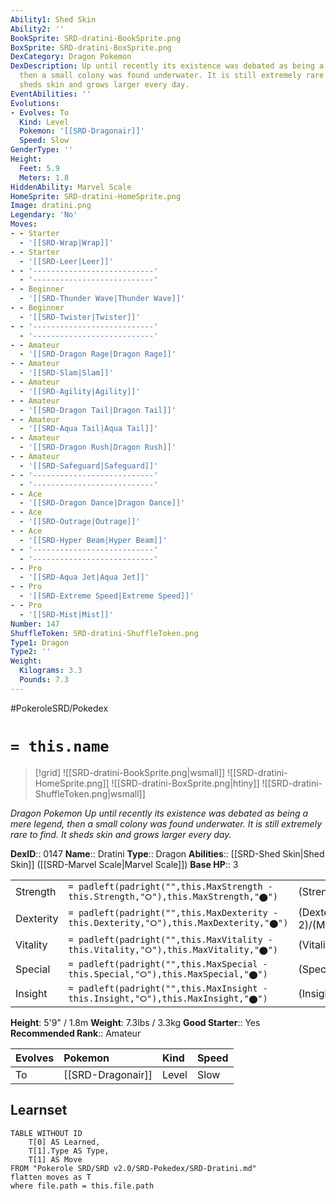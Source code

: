 ```yaml
---
Ability1: Shed Skin
Ability2: ''
BookSprite: SRD-dratini-BookSprite.png
BoxSprite: SRD-dratini-BoxSprite.png
DexCategory: Dragon Pokemon
DexDescription: Up until recently its existence was debated as being a mere legend,
  then a small colony was found underwater. It is still extremely rare to find. It
  sheds skin and grows larger every day.
EventAbilities: ''
Evolutions:
- Evolves: To
  Kind: Level
  Pokemon: '[[SRD-Dragonair]]'
  Speed: Slow
GenderType: ''
Height:
  Feet: 5.9
  Meters: 1.8
HiddenAbility: Marvel Scale
HomeSprite: SRD-dratini-HomeSprite.png
Image: dratini.png
Legendary: 'No'
Moves:
- - Starter
  - '[[SRD-Wrap|Wrap]]'
- - Starter
  - '[[SRD-Leer|Leer]]'
- - '---------------------------'
  - '---------------------------'
- - Beginner
  - '[[SRD-Thunder Wave|Thunder Wave]]'
- - Beginner
  - '[[SRD-Twister|Twister]]'
- - '---------------------------'
  - '---------------------------'
- - Amateur
  - '[[SRD-Dragon Rage|Dragon Rage]]'
- - Amateur
  - '[[SRD-Slam|Slam]]'
- - Amateur
  - '[[SRD-Agility|Agility]]'
- - Amateur
  - '[[SRD-Dragon Tail|Dragon Tail]]'
- - Amateur
  - '[[SRD-Aqua Tail|Aqua Tail]]'
- - Amateur
  - '[[SRD-Dragon Rush|Dragon Rush]]'
- - Amateur
  - '[[SRD-Safeguard|Safeguard]]'
- - '---------------------------'
  - '---------------------------'
- - Ace
  - '[[SRD-Dragon Dance|Dragon Dance]]'
- - Ace
  - '[[SRD-Outrage|Outrage]]'
- - Ace
  - '[[SRD-Hyper Beam|Hyper Beam]]'
- - '---------------------------'
  - '---------------------------'
- - Pro
  - '[[SRD-Aqua Jet|Aqua Jet]]'
- - Pro
  - '[[SRD-Extreme Speed|Extreme Speed]]'
- - Pro
  - '[[SRD-Mist|Mist]]'
Number: 147
ShuffleToken: SRD-dratini-ShuffleToken.png
Type1: Dragon
Type2: ''
Weight:
  Kilograms: 3.3
  Pounds: 7.3
---
```


#PokeroleSRD/Pokedex

# `= this.name`

> [!grid]
> ![[SRD-dratini-BookSprite.png|wsmall]]
> ![[SRD-dratini-HomeSprite.png]]
> ![[SRD-dratini-BoxSprite.png|htiny]]
> ![[SRD-dratini-ShuffleToken.png|wsmall]]


*Dragon Pokemon*
*Up until recently its existence was debated as being a mere legend, then a small colony was found underwater. It is still extremely rare to find. It sheds skin and grows larger every day.*

**DexID**:: 0147
**Name**:: Dratini
**Type**:: Dragon
**Abilities**:: [[SRD-Shed Skin|Shed Skin]] ([[SRD-Marvel Scale|Marvel Scale]])
**Base HP**:: 3

|           |                                                                                        |                                          |
| --------- | -------------------------------------------------------------------------------------- | ---------------------------------------- |
| Strength  | `= padleft(padright("",this.MaxStrength - this.Strength,"⭘"),this.MaxStrength,"⬤")`    | (Strength::2)/(MaxStrength::4)   |
| Dexterity | `= padleft(padright("",this.MaxDexterity - this.Dexterity,"⭘"),this.MaxDexterity,"⬤")` | (Dexterity:: 2)/(MaxDexterity::4) |
| Vitality  | `= padleft(padright("",this.MaxVitality - this.Vitality,"⭘"),this.MaxVitality,"⬤")`    | (Vitality::2)/(MaxVitality::4)   |
| Special   | `= padleft(padright("",this.MaxSpecial - this.Special,"⭘"),this.MaxSpecial,"⬤")`       | (Special::2)/(MaxSpecial::4)     |
| Insight   | `= padleft(padright("",this.MaxInsight - this.Insight,"⭘"),this.MaxInsight,"⬤")`       | (Insight::2)/(MaxInsight::4)     |

**Height**: 5'9" / 1.8m
**Weight**: 7.3lbs / 3.3kg
**Good Starter**:: Yes
**Recommended Rank**:: Amateur

| Evolves   | Pokemon           | Kind   | Speed   |
|:----------|:------------------|:-------|:--------|
| To        | [[SRD-Dragonair]] | Level  | Slow    |

## Learnset

```dataview
TABLE WITHOUT ID
    T[0] AS Learned,
    T[1].Type AS Type,
    T[1] AS Move
FROM "Pokerole SRD/SRD v2.0/SRD-Pokedex/SRD-Dratini.md"
flatten moves as T
where file.path = this.file.path
```
